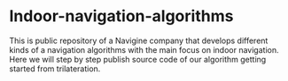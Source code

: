 Indoor-navigation-algorithms
============================

This is public repository of a Navigine company that develops different kinds of a navigation algorithms with the main focus on indoor navigation. Here we will step by step publish source code of our algorithm getting started from trilateration.
